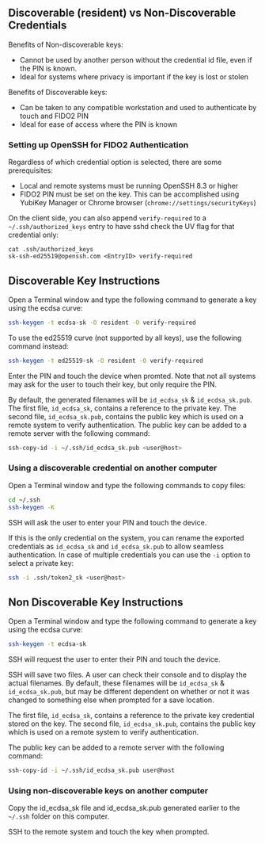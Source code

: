 
## Discoverable (resident) vs Non-Discoverable Credentials

Benefits of Non-discoverable keys:

* Cannot be used by another person without the credential id file, even if the PIN is known.
* Ideal for systems where privacy is important if the key is lost or stolen

Benefits of Discoverable keys:

* Can be taken to any compatible workstation and used to authenticate by touch and FIDO2 PIN
* Ideal for ease of access where the PIN is known

### Setting up OpenSSH for FIDO2 Authentication

Regardless of which credential option is selected, there are some prerequisites:

* Local and remote systems must be running OpenSSH 8.3 or higher
* FIDO2 PIN must be set on the key. This can be accomplished using YubiKey Manager or Chrome browser (```chrome://settings/securityKeys```)

On the client side, you can also append `verify-required` to a `~/.ssh/authorized_keys` entry to have sshd check the UV flag for that credential only:

```
cat .ssh/authorized_keys
sk-ssh-ed25519@openssh.com <EntryID> verify-required
```

## Discoverable Key Instructions

Open a Terminal window and type the following command to generate a key using the ecdsa curve:

```bash
ssh-keygen -t ecdsa-sk -O resident -O verify-required
```

To use the ed25519 curve (not supported by all keys), use the following command instead:

```bash
ssh-keygen -t ed25519-sk -O resident -O verify-required
```

Enter the PIN and touch the device when promted. Note that not all systems may ask for the user to touch their key, but only require the PIN.

By default, the generated filenames will be `id_ecdsa_sk` & `id_ecdsa_sk.pub`. The first file, `id_ecdsa_sk`, contains a reference to the private key. The second file, `id_ecdsa_sk.pub`, contains the public key which is used on a remote system to verify authentication. The public key can be added to a remote server with the following command:

```bash
ssh-copy-id -i ~/.ssh/id_ecdsa_sk.pub <user@host>
```

### Using a discoverable credential on another computer
    
Open a Terminal window and type the following commands to copy files:

```bash
cd ~/.ssh
ssh-keygen -K
```

SSH will ask the user to enter your PIN and touch the device.

If this is the only credential on the system, you can rename the exported credentials as `id_ecdsa_sk` and `id_ecdsa_sk.pub` to allow seamless authentication. In case of multiple credentials you can use the `-i` option to select a private key:

```bash
ssh -i .ssh/token2_sk <user@host>
```

## Non Discoverable Key Instructions

Open a Terminal window and type the following command to generate a key using the ecdsa curve:

```bash
ssh-keygen -t ecdsa-sk
```

SSH will request the user to enter their PIN and touch the device.

SSH will save two files. A user can check their console and to display the actual filenames. By default, these filenames will be `id_ecdsa_sk` & `id_ecdsa_sk.pub`, but may be different dependent on whether or not it was changed to something else when prompted for a save location. 

The first file, `id_ecdsa_sk`, contains a reference to the private key credential stored on the key. The second file, `id_ecdsa_sk.pub`, contains the public key which is used on a remote system to verify authentication.

The public key can be added to a remote server with the following command:

```bash
ssh-copy-id -i ~/.ssh/id_ecdsa_sk.pub user@host
```

### Using non-discoverable keys on another computer

Copy the id_ecdsa_sk file and id_ecdsa_sk.pub generated earlier to the` ~/.ssh` folder on this computer.

SSH to the remote system and touch the key when prompted.

